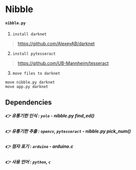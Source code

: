 # Nibble

#### `nibble.py`

1. `install darknet`

> https://github.com/AlexeyAB/darknet

2. `install pytesseract`

> https://github.com/UB-Mannheim/tesseract

3. `move files to darknet`

```
move nibble.py darknet
move app.py darknet
```

## Dependencies

##### 👉 유통기한 인식 : `yolo` - nibble.py find_ed()

##### 👉 유통기한 추출 : `opencv`, `pytesseract` - nibble.py pick_num()

##### 👉 점자 표기 : `arduino` - arduino.c

##### 👉 사용 언어 : `python`, `c`
